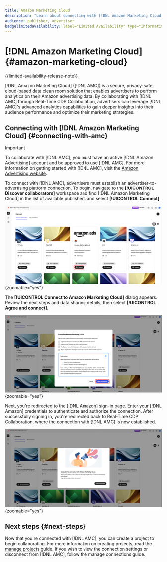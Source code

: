 ```yaml
---
title: Amazon Marketing Cloud
description: "Learn about connecting with [!DNL Amazon Marketing Cloud] in Real-Time CDP Collaboration."
audience: publisher, advertiser
badgelimitedavailability: label="Limited Availability" type="Informative" url="https://helpx.adobe.com/legal/product-descriptions/real-time-customer-data-platform-collaboration.html newtab=true"
---
```

# [!DNL Amazon Marketing Cloud] {#amazon-marketing-cloud}   

{{limited-availability-release-note}}

[!DNL Amazon Marketing Cloud] ([!DNL AMC]) is a secure, privacy-safe, cloud-based data clean room solution that enables advertisers to perform analytics on their Amazon advertising data. By collaborating with [!DNL AMC] through Real-Time CDP Collaboration, advertisers can leverage [!DNL AMC]'s advanced analytics capabilities to gain deeper insights into their audience performance and optimize their marketing strategies.

## Connecting with [!DNL Amazon Marketing Cloud] {#connecting-with-amc}

>[!IMPORTANT]
>
>To collaborate with [!DNL AMC], you must have an active [!DNL Amazon Advertising] account and be approved to use [!DNL AMC]. For more information on getting started with [!DNL AMC], visit the [Amazon Advertising website](https://advertising.amazon.com/en/blog/amazon-marketing-cloud-now-available-in-the-us).

To connect with [!DNL AMC], advertisers must establish an advertiser-to-advertising platform connection. To begin, navigate to the **[!UICONTROL Discover collaborators]** workspace and find [!DNL Amazon Marketing Cloud] in the list of available publishers and select **[!UICONTROL Connect]**.

![The Discover collaborators workspace with [!DNL Amazon Marketing Cloud] Connect option selected.](/help/assets/connect/advertising-platforms/amc-discover-collaborators.png){zoomable="yes"}

The **[!UICONTROL Connect to Amazon Marketing Cloud]** dialog appears. Review the next steps and data sharing details, then select **[!UICONTROL Agree and connect]**.

![The Connect to [!DNL Amazon Marketing Cloud] dialog with Agree and connect button highlighted.](/help/assets/connect/advertising-platforms/connect-to-amc.png){zoomable="yes"}

Next, you're redirected to the [!DNL Amazon] sign-in page. Enter your [!DNL Amazon] credentials to authenticate and authorize the connection. After successfully signing in, you're redirected back to Real-Time CDP Collaboration, where the connection with [!DNL AMC] is now established.

![Confirmation message indicating a successful connection with [!DNL Amazon Marketing Cloud].](/help/assets/connect/advertising-platforms/successful-connection.png){zoomable="yes"}

## Next steps {#next-steps}

Now that you're connected with [!DNL AMC], you can create a project to begin collaborating. For more information on creating projects, read the [manage projects](/help/guide/collaborate/manage-projects.md) guide. If you wish to view the connection settings or disconnect from [!DNL AMC], follow the manage connections guide.
